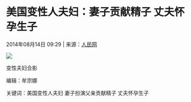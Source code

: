 # 美国变性人夫妇：妻子贡献精子 丈夫怀孕生子

2014年08月14日 09:29 | 来源：[人民网](http://www.baidu.com/baidu?word=人民网)

![](../../../../../upload/resources/image/2014/08/14/24683_600x600.jpg)

变性夫妇合影

编辑：牟宗娜

关键词：美国变性人夫妇 妻子扮演父亲贡献精子 丈夫怀孕生子
